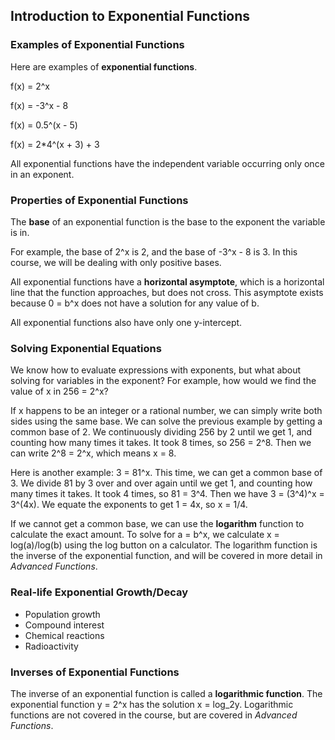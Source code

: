 Introduction to Exponential Functions
-------

### Examples of Exponential Functions

Here are examples of **exponential functions**.

f(x) = 2^x

f(x) = -3^x - 8

f(x) = 0.5^(x - 5)

f(x) = 2*4^(x + 3) + 3

All exponential functions have the independent variable occurring only once in an exponent.


### Properties of Exponential Functions

The **base** of an exponential function is the base to the exponent the variable is in. 

For example, the base of 2^x is 2, and the base of -3^x - 8 is 3. In this course, we will be dealing with only positive bases.

All exponential functions have a **horizontal asymptote**, which is a horizontal line that the function approaches, but does not cross. This asymptote exists because 0 = b^x does not have a solution for any value of b.

All exponential functions also have only one y-intercept.


### Solving Exponential Equations

We know how to evaluate expressions with exponents, but what about solving for variables in the exponent? For example, how would we find the value of x in 256 = 2^x? 

If x happens to be an integer or a rational number, we can simply write both sides using the same base. We can solve the previous example by getting a common base of 2. We continuously dividing 256 by 2 until we get 1, and counting how many times it takes. It took 8 times, so 256 = 2^8. Then we can write 2^8 = 2^x, which means x = 8.

Here is another example: 3 = 81^x. This time, we can get a common base of 3. We divide 81 by 3 over and over again until we get 1, and counting how many times it takes. It took 4 times, so 81 = 3^4. Then we have 3 = (3^4)^x = 3^(4x). We equate the exponents to get 1 = 4x, so x = 1/4.

If we cannot get a common base, we can use the **logarithm** function to calculate the exact amount. To solve for a = b^x, we calculate x = log(a)/log(b) using the log button on a calculator. The logarithm function is the inverse of the exponential function, and will be covered in more detail in *Advanced Functions*.


### Real-life Exponential Growth/Decay

* Population growth
* Compound interest
* Chemical reactions
* Radioactivity


### Inverses of Exponential Functions

The inverse of an exponential function is called a **logarithmic function**. The exponential function y = 2^x has the solution x = log_2y. Logarithmic functions are not covered in the course, but are covered in *Advanced Functions*.
